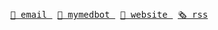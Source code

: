 <br>

<p align="center">
  <a href="https://shwilliam.com" target="_blank" rel="me">
    <img
      src="https://user-images.githubusercontent.com/38357771/87080095-f4f64400-c1db-11ea-825f-7951ee0373a4.gif"
      alt=""
    >
  </a>
</p>

<p align="center">
  <kbd>
    <a href="mailto:shwilliam@hey.com?subject=Hi%20there%20👋">
      👋 email
    </a>
  </kbd>
  &nbsp;
  <kbd>
    <a href="https://medium.com/mymedbot-blog" rel="noopener noreferrer">
      💼 mymedbot
    </a>
  </kbd>
  &nbsp;
  <kbd>
    <a href="https://shwilliam.com" target="_blank" rel="me">
      📍 website
    </a>
  </kbd>
  &nbsp;
  <kbd>
    <a href="https://shwilliam.com/rss.xml" target="_blank" rel="me">
      🗞 rss
    </a>
  </kbd>
</p>

<br>
